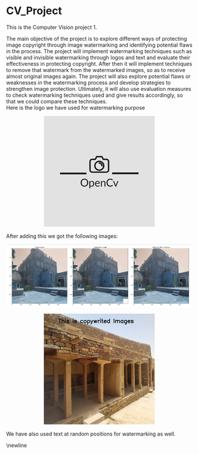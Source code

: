 # CV_Project
This is the Computer Vision project 1.

The main objective of the project is to explore different ways of protecting image copyright through image watermarking and identifying potential flaws in the process.
The project will implement watermarking techniques such as visible and invisible watermarking through logos and text and evaluate their effectiveness in protecting copyright.
After then it will implement techniques to remove that watermark from the watermarked images, so as to receive almost original images again. The project will also explore potential flaws or weaknesses in the watermarking process and develop strategies to strengthen image protection. Ultimately, it will also use evaluation measures to check watermarking techniques used and give results accordingly, so that we could compare these techniques.<br>
Here is the logo we have used for watermarking purpose<br>
<p align="center">
  <img src="Images/3.jpeg" alt="image_description" width="300"/><br>
 </p>
After adding this we got the following images: <br>
<p align="center">
  <img src="Images/77.png" alt="image_description" width="750"/><br>
</p>
<p align="center">
  <img src="Images/WhatsApp Image 2023-03-18 at 7.08.12 PM.jpeg" alt="image_description" width="300"/>
</p>

We have also used text at random positions for watermarking as well.

\newline
